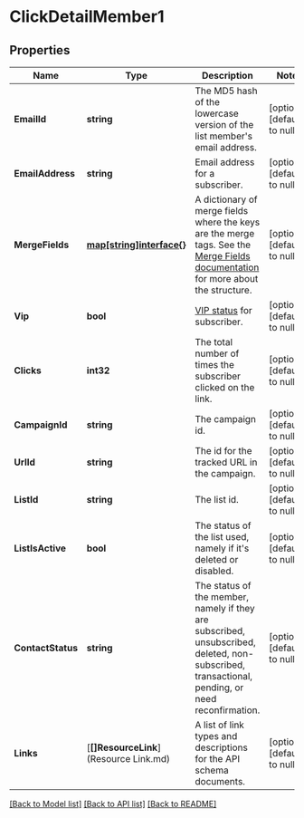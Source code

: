 # ClickDetailMember1

## Properties
Name | Type | Description | Notes
------------ | ------------- | ------------- | -------------
**EmailId** | **string** | The MD5 hash of the lowercase version of the list member&#x27;s email address. | [optional] [default to null]
**EmailAddress** | **string** | Email address for a subscriber. | [optional] [default to null]
**MergeFields** | [**map[string]interface{}**](interface{}.md) | A dictionary of merge fields where the keys are the merge tags. See the [Merge Fields documentation](https://mailchimp.com/developer/marketing/docs/merge-fields/#structure) for more about the structure. | [optional] [default to null]
**Vip** | **bool** | [VIP status](https://mailchimp.com/help/designate-and-send-to-vip-contacts/) for subscriber. | [optional] [default to null]
**Clicks** | **int32** | The total number of times the subscriber clicked on the link. | [optional] [default to null]
**CampaignId** | **string** | The campaign id. | [optional] [default to null]
**UrlId** | **string** | The id for the tracked URL in the campaign. | [optional] [default to null]
**ListId** | **string** | The list id. | [optional] [default to null]
**ListIsActive** | **bool** | The status of the list used, namely if it&#x27;s deleted or disabled. | [optional] [default to null]
**ContactStatus** | **string** | The status of the member, namely if they are subscribed, unsubscribed, deleted, non-subscribed, transactional, pending, or need reconfirmation. | [optional] [default to null]
**Links** | [**[]ResourceLink**](Resource Link.md) | A list of link types and descriptions for the API schema documents. | [optional] [default to null]

[[Back to Model list]](../README.md#documentation-for-models) [[Back to API list]](../README.md#documentation-for-api-endpoints) [[Back to README]](../README.md)

